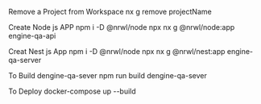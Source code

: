 Remove a Project from Workspace
nx g remove projectName

Create Node js APP
npm i -D @nrwl/node
npx nx g @nrwl/node:app engine-qa-api

Creat Nest js App
npm i -D @nrwl/node
npx nx g @nrwl/nest:app engine-qa-server

To Build dengine-qa-sever
npm run build dengine-qa-sever

To Deploy
docker-compose up --build
